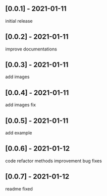 ## [0.0.1] - 2021-01-11
initial release

## [0.0.2] - 2021-01-11
improve documentations

## [0.0.3] - 2021-01-11
add images

## [0.0.4] - 2021-01-11
add images fix

## [0.0.5] - 2021-01-11
add example

## [0.0.6] - 2021-01-12
code refactor
methods improvement
bug fixes


## [0.0.7] - 2021-01-12
readme fixed